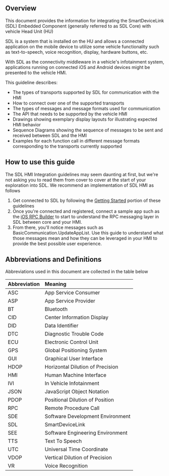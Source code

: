 ## Overview
This document provides the information for integrating the SmartDeviceLink (SDL) Embedded Component (generally referred to as SDL Core) with vehicle Head Unit (HU)

SDL is a system that is installed on the HU and allows a connected application on the mobile device to utilize some vehicle functionality such as text-to-speech, voice recognition, display, hardware buttons, etc.

With SDL as the connectivity middleware in a vehicle's infotainment system, applications running on connected iOS and Android devices might be presented to the vehicle HMI.

This guideline describes:

   * The types of transports supported by SDL for communication with the HMI
   * How to connect over one of the supported transports
   * The types of messages and message formats used for communication
   * The API that needs to be supported by the vehicle HMI
   * Drawings showing exemplary display layouts for illustrating expected HMI behavior
   * Sequence Diagrams showing the sequence of messages to be sent and received between SDL and the HMI
   * Examples for each function call in different message formats corresponding to the transports currently supported

## How to use this guide
The SDL HMI Integration guidelines may seem daunting at first, but we're not asking you to read them from cover to cover at the start of your exploration into SDL. We recommend an implementation of SDL HMI as follows

  1. Get connected to SDL by following the [Getting Started](../getting-started) portion of these guidelines
  2. Once you're connected and registered, connect a sample app such as the [iOS RPC Builder](https://github.com/smartdevicelink/rpc_builder_app_ios) to start to understand the RPC messaging layer in SDL between core and your HMI.
  3. From there, you'll notice messages such as BasicCommunication.UpdateAppList. Use this guide to understand what those messages mean and how they can be leveraged in your HMI to provide the best possible user experience.

## Abbreviations and Definitions

Abbreviations used in this document are collected in the table below

| Abbreviation | Meaning     |
| :------------- | :------------- |
|ASC|App Service Consumer|
|ASP|App Service Provider|
|BT|Bluetooth|
|CID|Center Information Display|
|DID|Data Identifier|
|DTC|Diagnostic Trouble Code|
|ECU|Electronic Control Unit|
|GPS|Global Positioning System|
|GUI|Graphical User Interface|
|HDOP|Horizontal Dilution of Precision|
|HMI|Human Machine Interface|
|IVI|In Vehicle Infotainment|
|JSON|JavaScript Object Notation|
|PDOP|Positional Dilution of Position|
|RPC|Remote Procedure Call|
|SDE|Software Development Environment|
|SDL|SmartDeviceLink|
|SEE|Software Engineering Environment|
|TTS|Text To Speech|
|UTC|Universal Time Coordinate|
|VDOP|Vertical Dilution of Precision|
|VR|Voice Recognition|